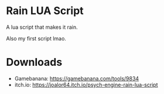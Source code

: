 # Rain LUA Script
A lua script that makes it rain.

Also my first script lmao.

# Downloads
* Gamebanana: https://gamebanana.com/tools/9834
* itch.io: https://joalor64.itch.io/psych-engine-rain-lua-script
